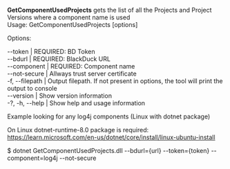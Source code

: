 **GetComponentUsedProjects** gets the list of all the Projects and Project Versions where a component name is used  
Usage: GetComponentUsedProjects [options]

Options:

--token | REQUIRED: BD Token  
--bdurl | REQUIRED: BlackDuck URL  
--component | REQUIRED: Component name  
--not-secure | Allways trust server certificate  
-f, --filepath | Output filepath. If not present in options, the tool will print the output to console  
--version | Show version information  
-?, -h, --help | Show help and usage information  

Example looking for any log4j components (Linux with dotnet package) 

On Linux dotnet-runtime-8.0 package is required: https://learn.microsoft.com/en-us/dotnet/core/install/linux-ubuntu-install


$ dotnet GetComponentUsedProjects.dll --bdurl={url} --token={token} --component=log4j --not-secure


